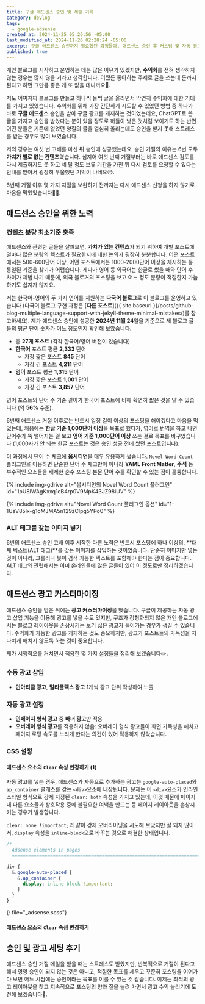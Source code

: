 ```yaml
---
title: 구글 애드센스 승인 및 세팅 기록
category: devlog
tags:
  - google-adsense
created_at: 2024-11-25 05:26:56 -05:00
last_modified_at: 2024-11-26 02:28:24 -05:00
excerpt: 구글 애드센스 승인까지 필요했던 과정들과, 애드센스 승인 후 커스텀 및 자동 광고 세팅 과정을 정리합니다.
published: true
---
```


개인 블로그를 시작하고 운영하는 데는 많은 이유가 있겠지만, **수익화**를 전혀 생각하지 않는 경우는 많지 않을 거라고 생각합니다.  어쨌든 좋아하는 주제로 글을 쓰는데 돈까지 된다고 하면 그만큼 좋은 게 또 없을 테니까요🤑.

저도 어찌저찌 블로그를 만들고 하나씩 둘씩 글을 올리면서 막연히 수익화에 대한 기대를 가지고 있었습니다.  수익화를 위해 가장 간단하게 시도할 수 있었던 방법 중 하나가 바로 **구글 애드센스** 승인을 받아 구글 광고를 게재하는 것이었는데요, ChatGPT로 쓴 글을 가지고 승인을 받았다는 분이 있을 정도로 허들이 낮은 것처럼 보이기도 하는 반면 어떤 분들은 기존에 없었던 양질의 글을 열심히 올리는데도 승인을 받지 못해 스트레스를 받는 경우도 많이 보였습니다.

저의 경우는 여섯 번 고배를 마신 뒤 승인에 성공했는데요, 승인 거절의 이유는 6번 모두 **가치가 별로 없는 컨텐츠**였습니다.  심지어 여섯 번째 거절부터는 바로 애드센스 검토를 다시 제출하지도 못 하고 세 달 정도 보류 기간을 가진 뒤 다시 검토를 요청할 수 있다는 안내를 받아서 굉장히 우울했던 기억이 나네요😥.

6번째 거절 이후 몇 가지 지점을 보완하기 전까지는 다시 애드센스 신청을 하지 않기로 마음을 먹었었습니다🏋️‍♂️.

## 애드센스 승인을 위한 노력

### 컨텐츠 분량 최소기준 충족

애드센스와 관련한 글들을 살펴보면, **가치가 있는 컨텐츠**가 되기 위하여 개별 포스트에 얼마나 많은 분량의 텍스트가 필요한지에 대한 논의가 굉장히 분분합니다.  어떤 포스트에서는 500-600단어 이상, 어떤 포스트에서는 1000-2000단어 이상을 제시하는 등 통일된 기준을 찾기가 어렵습니다.  게다가 영어 등 외국어는 한글로 썼을 때와 단어 수 차이가 제법 나기 때문에, 외국 블로거의 포스팅을 보고 어느 정도 분량이 적절한지 가늠하기도 쉽지가 않지요.

저는 한국어-영어의 두 가지 언어를 지원하는 **다국어 블로그**로 이 블로그를 운영하고 있습니다 (다국어 블로그 구현 과정은 [**다른 포스트**]({{ site.baseurl }}/posts/github-blog-multiple-language-support-with-jekyll-theme-minimal-mistakes/)를 참고하세요).  제가 애드센스 승인에 성공한 **2024년 11월 24**일을 기준으로 제 블로그 글들의 평균 단어 숫자가 어느 정도인지 확인해 보았습니다.

- 총 **27개 포스트** (각각 한국어/영어 버전이 있습니다)
- **한국어** 포스트 평균 **2,333** 단어
	- 가장 짧은 포스트 **845** 단어
	- 가장 긴 포스트 **4,211** 단어
- **영어** 포스트 평균 **1,315** 단어
	- 가장 짧은 포스트 **1,001** 단어
	- 가장 긴 포스트 **3,857** 단어

영어 포스트의 단어 수 기준 길이가 한국어 포스트에 비해 확연히 짧은 것을 알 수 있습니다 (약 **56%** 수준).

6번째 애드센스 거절 이후로는 반드시 일정 길이 이상의 포스팅을 해야겠다고 마음을 먹었는데, 처음에는 **한글 기준 1,000단어 이상**을 목표로 했다가, 영어로 번역을 하고 나면 단어수가 뚝 떨어지는 걸 보고 **영어 기준 1,000단어 이상** 쓰는 걸로 목표를 바꾸었습니다 (1,000자가 안 되는 한글 포스트는 것은 승인 성공 전에 썼던 포스트입니다).

이 과정에서 단어 수 체크에 **옵시디언**을 매우 유용하게 썼습니다.  `Novel Word Count` 플러그인을 이용하면 단순한 단어 수 체크만이 아니라 **YAML Front Matter**, **주석** 등 부수적인 요소들을 배제한 순수 포스팅 본문 단어 수를 확인할 수 있는 점이 훌륭합니다.

{% include img-gdrive alt="옵시디언의 Novel Word Count 플러그인" id="1pU8lWAgKxxq1cB4rp0V9MpK43JZ98iUV" %}

{% include img-gdrive alt="Novel Word Count 플러그인 옵션" id="1-1UaV85lx-g1oMJMA5n129zClpg5YPo0" %}

### ALT 태그를 갖는 이미지 넣기

6번의 애드센스 승인 고배 이후 시작한 다른 노력은 반드시 포스팅에 하나 이상의, **대체 텍스트(ALT 태그)**를 갖는 이미지를 삽입하는 것이었습니다.  단순히 이미지만 넣는 것이 아니라, 크롤러나 봇이 검색 가능한 텍스트를 포함해야 한다는 점이 중요합니다.  ALT 태그와 관련해서는 이미 온라인들에 많은 글들이 있어 이 정도로만 정리하겠습니다.

## 애드센스 광고 커스터마이징

애드센스 승인을 받은 뒤에는 **광고 커스터마이징**을 했습니다.  구글이 제공하는 자동 광고 삽입 기능을 이용해 광고를 넣을 수도 있지만, 구조가 정형화되지 않은 개인 블로그에서는 블로그 레이아웃을 손상시키는 보기 싫은 광고가 들어가는 경우가 생길 수 있습니다.  수익화가 가능한 광고를 게재하는 것도 중요하지만, 광고가 포스트들의 가독성을 지나치게 해치지 않도록 하는 것이 중요합니다.

제가 시행착오를 거치면서 적용한 몇 가지 설정들을 정리해 보겠습니다✏️.

### 수동 광고 삽입

- **인아티클 광고**, **멀티플렉스 광고** 1개씩 광고 단위 작성하여 노출

### 자동 광고 설정

- **인페이지 형식 광고** 중 **배너 광고**만 적용
- **오버레이 형식 광고**를 적용하지 않음: 오버레이 형식 광고들이 화면 가독성을 해치고 페이지 로딩 속도를 느리게 한다는 의견이 있어 적용하지 않았습니다.

### CSS 설정

#### 애드센스 요소의 `Clear` 속성 변경하기 (1)

자동 광고를 넣는 경우, 애드센스가 자동으로 추가하는 광고는 `google-auto-placed`와 `ap_container` 클래스를 갖는 `<div>`요소에 내장됩니다.  문제는 이 `<div>`요소가 인라인 스타일 형식으로 강제 지정된 `clear: both` 속성을 가지고 있는데, 이것 때문에 페이지 내 다른 요소들과 상호작용 중에 불필요한 여백을 만드는 등 페이지 레이아웃을 손상시키는 경우가 발생합니다.

`clear: none !important;`와 같이 강제 오버라이딩을 시도해 보았지만 잘 되지 않아서, `display` 속성을 `inline-block`으로 바꾸는 것으로 해결한 상태입니다.

```css
/*
  Adsense elements in pages
  ========================================================================== */

div {
  &.google-auto-placed {
    &.ap_container {
      display: inline-block !important;
    }
  }
}
```
{: file="_adsense.scss"}

#### 애드센스 요소의 `Clear` 속성 변경하기



## 승인 및 광고 세팅 후기

애드센스 승인 거절 메일을 받을 때는 스트레스도 받았지만, 반복적으로 거절이 된다고 해서 영영 승인이 되지 않는 것은 아니고, 적절한 목표를 세우고 꾸준히 포스팅을 이어가다 보면 어느 시점에는 승인이라는 목표를 이룰 수 있는 것 같습니다.  이제는 최적의 광고 레이아웃을 찾고 지속적으로 포스팅의 양과 질을 늘려 가면서 광고 수익 늘리기에 도전해 보겠습니다🤗.